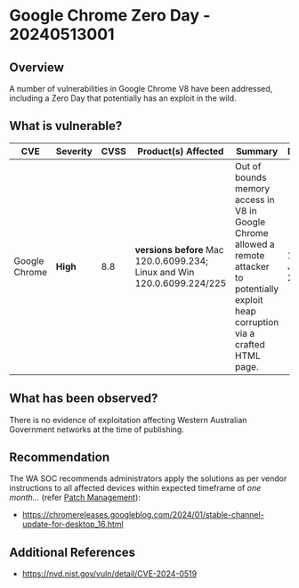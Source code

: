 # Google Chrome Zero Day - 20240513001

## Overview

A number of vulnerabilities in Google Chrome V8 have been addressed, including a Zero Day that potentially has an exploit in the wild.

## What is vulnerable?

| CVE           | Severity | CVSS | Product(s) Affected                                                      | Summary                                                                                                                                      | Dated       |
| ------------- | -------- | ---- | ------------------------------------------------------------------------ | -------------------------------------------------------------------------------------------------------------------------------------------- | ----------- |
| Google Chrome | **High** | 8.8  | **versions before** Mac 120.0.6099.234; Linux and Win 120.0.6099.224/225 | Out of bounds memory access in V8 in Google Chrome allowed a remote attacker to potentially exploit heap corruption via a crafted HTML page. | 16 Jan 2024 |

## What has been observed?

There is no evidence of exploitation affecting Western Australian Government networks at the time of publishing.

## Recommendation

The WA SOC recommends administrators apply the solutions as per vendor instructions to all affected devices within expected timeframe of *one month...* (refer [Patch Management](../guidelines/patch-management.md)):

- https://chromereleases.googleblog.com/2024/01/stable-channel-update-for-desktop_16.html

## Additional References

- https://nvd.nist.gov/vuln/detail/CVE-2024-0519
